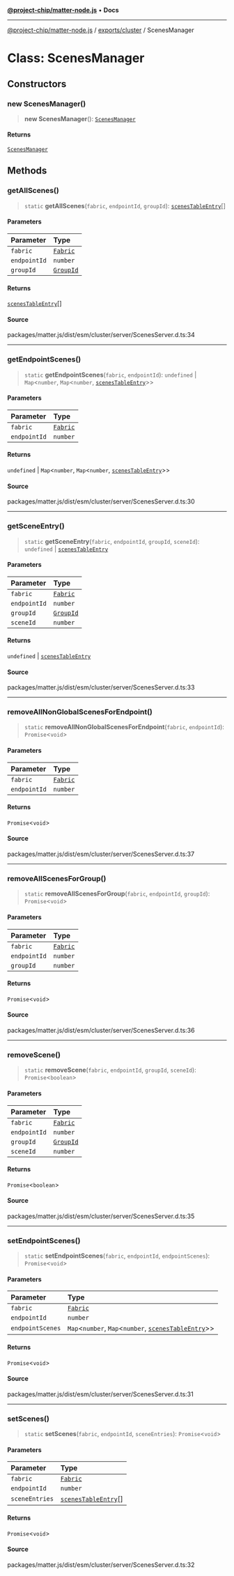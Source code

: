 [**@project-chip/matter-node.js**](../../../README.md) • **Docs**

***

[@project-chip/matter-node.js](../../../modules.md) / [exports/cluster](../README.md) / ScenesManager

# Class: ScenesManager

## Constructors

### new ScenesManager()

> **new ScenesManager**(): [`ScenesManager`](ScenesManager.md)

#### Returns

[`ScenesManager`](ScenesManager.md)

## Methods

### getAllScenes()

> `static` **getAllScenes**(`fabric`, `endpointId`, `groupId`): [`scenesTableEntry`](../-internal-/interfaces/scenesTableEntry.md)[]

#### Parameters

| Parameter | Type |
| :------ | :------ |
| `fabric` | [`Fabric`](../../fabric/classes/Fabric.md) |
| `endpointId` | `number` |
| `groupId` | [`GroupId`](../../datatype/README.md#groupid) |

#### Returns

[`scenesTableEntry`](../-internal-/interfaces/scenesTableEntry.md)[]

#### Source

packages/matter.js/dist/esm/cluster/server/ScenesServer.d.ts:34

***

### getEndpointScenes()

> `static` **getEndpointScenes**(`fabric`, `endpointId`): `undefined` \| `Map`\<`number`, `Map`\<`number`, [`scenesTableEntry`](../-internal-/interfaces/scenesTableEntry.md)\>\>

#### Parameters

| Parameter | Type |
| :------ | :------ |
| `fabric` | [`Fabric`](../../fabric/classes/Fabric.md) |
| `endpointId` | `number` |

#### Returns

`undefined` \| `Map`\<`number`, `Map`\<`number`, [`scenesTableEntry`](../-internal-/interfaces/scenesTableEntry.md)\>\>

#### Source

packages/matter.js/dist/esm/cluster/server/ScenesServer.d.ts:30

***

### getSceneEntry()

> `static` **getSceneEntry**(`fabric`, `endpointId`, `groupId`, `sceneId`): `undefined` \| [`scenesTableEntry`](../-internal-/interfaces/scenesTableEntry.md)

#### Parameters

| Parameter | Type |
| :------ | :------ |
| `fabric` | [`Fabric`](../../fabric/classes/Fabric.md) |
| `endpointId` | `number` |
| `groupId` | [`GroupId`](../../datatype/README.md#groupid) |
| `sceneId` | `number` |

#### Returns

`undefined` \| [`scenesTableEntry`](../-internal-/interfaces/scenesTableEntry.md)

#### Source

packages/matter.js/dist/esm/cluster/server/ScenesServer.d.ts:33

***

### removeAllNonGlobalScenesForEndpoint()

> `static` **removeAllNonGlobalScenesForEndpoint**(`fabric`, `endpointId`): `Promise`\<`void`\>

#### Parameters

| Parameter | Type |
| :------ | :------ |
| `fabric` | [`Fabric`](../../fabric/classes/Fabric.md) |
| `endpointId` | `number` |

#### Returns

`Promise`\<`void`\>

#### Source

packages/matter.js/dist/esm/cluster/server/ScenesServer.d.ts:37

***

### removeAllScenesForGroup()

> `static` **removeAllScenesForGroup**(`fabric`, `endpointId`, `groupId`): `Promise`\<`void`\>

#### Parameters

| Parameter | Type |
| :------ | :------ |
| `fabric` | [`Fabric`](../../fabric/classes/Fabric.md) |
| `endpointId` | `number` |
| `groupId` | `number` |

#### Returns

`Promise`\<`void`\>

#### Source

packages/matter.js/dist/esm/cluster/server/ScenesServer.d.ts:36

***

### removeScene()

> `static` **removeScene**(`fabric`, `endpointId`, `groupId`, `sceneId`): `Promise`\<`boolean`\>

#### Parameters

| Parameter | Type |
| :------ | :------ |
| `fabric` | [`Fabric`](../../fabric/classes/Fabric.md) |
| `endpointId` | `number` |
| `groupId` | [`GroupId`](../../datatype/README.md#groupid) |
| `sceneId` | `number` |

#### Returns

`Promise`\<`boolean`\>

#### Source

packages/matter.js/dist/esm/cluster/server/ScenesServer.d.ts:35

***

### setEndpointScenes()

> `static` **setEndpointScenes**(`fabric`, `endpointId`, `endpointScenes`): `Promise`\<`void`\>

#### Parameters

| Parameter | Type |
| :------ | :------ |
| `fabric` | [`Fabric`](../../fabric/classes/Fabric.md) |
| `endpointId` | `number` |
| `endpointScenes` | `Map`\<`number`, `Map`\<`number`, [`scenesTableEntry`](../-internal-/interfaces/scenesTableEntry.md)\>\> |

#### Returns

`Promise`\<`void`\>

#### Source

packages/matter.js/dist/esm/cluster/server/ScenesServer.d.ts:31

***

### setScenes()

> `static` **setScenes**(`fabric`, `endpointId`, `sceneEntries`): `Promise`\<`void`\>

#### Parameters

| Parameter | Type |
| :------ | :------ |
| `fabric` | [`Fabric`](../../fabric/classes/Fabric.md) |
| `endpointId` | `number` |
| `sceneEntries` | [`scenesTableEntry`](../-internal-/interfaces/scenesTableEntry.md)[] |

#### Returns

`Promise`\<`void`\>

#### Source

packages/matter.js/dist/esm/cluster/server/ScenesServer.d.ts:32
